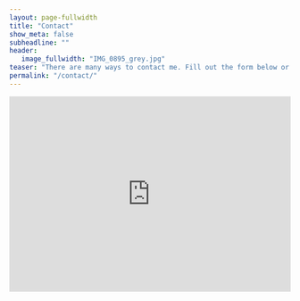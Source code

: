 ```yaml
---
layout: page-fullwidth
title: "Contact"
show_meta: false
subheadline: ""
header:
   image_fullwidth: "IMG_0895_grey.jpg"
teaser: "There are many ways to contact me. Fill out the form below or give me a shout on one of the social media channels listed in the footer of this page. I will reply as soon as possible."
permalink: "/contact/"
---
```


<div class="panel">
<iframe width="100%" height="350" frameborder="0" scrolling="no" src="https://gunharth.wufoo.com/embed/zllxcrh1utmv6h/"></iframe>
</div>
